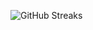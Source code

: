![GitHub Streaks](https://github-streaks-mqc9.onrender.com/streak/happilli/image?theme=midnight&cache_bust=1743220248&lang=ja)
